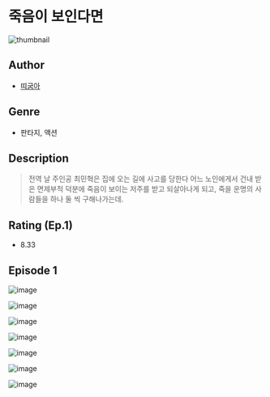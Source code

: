 # 죽음이 보인다면
![thumbnail](https://image-comic.pstatic.net/user_contents_data/challenge_comic/2023/05/24/277384/upload_7018072997389940273_480x623.jpeg)

## Author
- [띠굼아](https://comic.naver.com/artistTitle?id=277384)

## Genre
- 판타지, 액션

## Description
> 전역 날 주인공 최민혁은 집에 오는 길에 사고를 당한다 어느 노인에게서 건내 받은 면제부적 덕분에 죽음이 보이는 저주를 받고 되살아나게 되고, 죽을 운명의 사람들을 하나 둘 씩 구해나가는데.


## Rating (Ep.1)
- 8.33

## Episode 1
![image](https://image-comic.pstatic.net/user_contents_data/challenge_comic/2023/05/24/277384/upload_3630244589521101878.jpeg)

![image](https://image-comic.pstatic.net/user_contents_data/challenge_comic/2023/05/24/277384/upload_3558236473492976740.jpeg)

![image](https://image-comic.pstatic.net/user_contents_data/challenge_comic/2023/05/24/277384/upload_3906422122715822385.jpeg)

![image](https://image-comic.pstatic.net/user_contents_data/challenge_comic/2023/05/24/277384/upload_3762536729033401400.jpeg)

![image](https://image-comic.pstatic.net/user_contents_data/challenge_comic/2023/05/24/277384/upload_4120846862451499314.jpeg)

![image](https://image-comic.pstatic.net/user_contents_data/challenge_comic/2023/05/24/277384/upload_3991142770581725749.jpeg)

![image](https://image-comic.pstatic.net/user_contents_data/challenge_comic/2023/05/24/277384/upload_3762529216411089249.jpeg)

